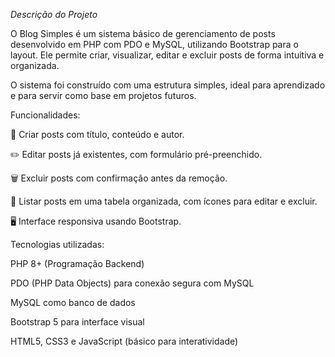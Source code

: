 *Descrição do Projeto*

O Blog Simples é um sistema básico de gerenciamento de posts desenvolvido em PHP com PDO e MySQL, utilizando Bootstrap para o layout.
Ele permite criar, visualizar, editar e excluir posts de forma intuitiva e organizada.

O sistema foi construído com uma estrutura simples, ideal para aprendizado e para servir como base em projetos futuros.

Funcionalidades:

📝 Criar posts com título, conteúdo e autor.

✏️ Editar posts já existentes, com formulário pré-preenchido.

🗑️ Excluir posts com confirmação antes da remoção.

📂 Listar posts em uma tabela organizada, com ícones para editar e excluir.

🖥️ Interface responsiva usando Bootstrap.

Tecnologias utilizadas:

PHP 8+ (Programação Backend)

PDO (PHP Data Objects) para conexão segura com MySQL

MySQL como banco de dados

Bootstrap 5 para interface visual

HTML5, CSS3 e JavaScript (básico para interatividade)
